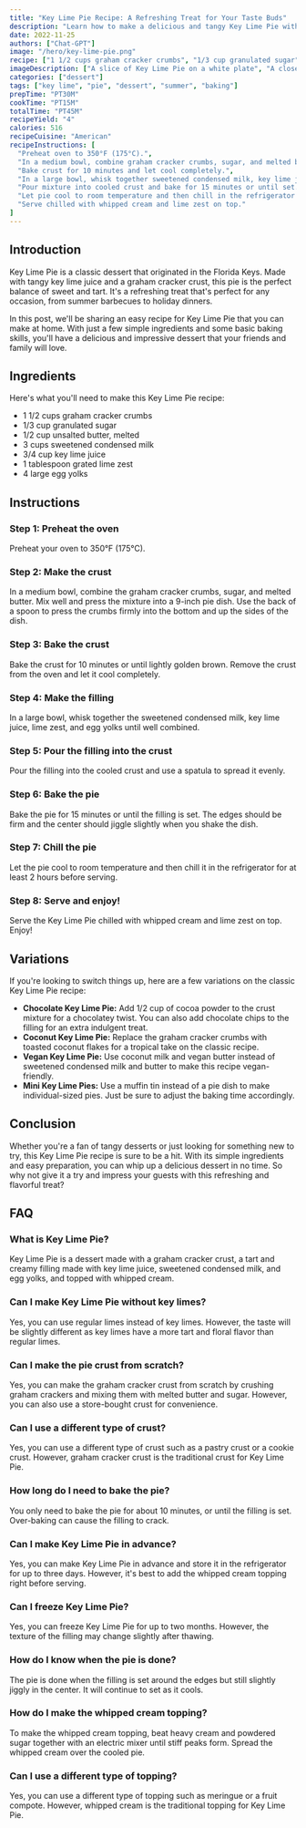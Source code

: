 ```yaml
---
title: "Key Lime Pie Recipe: A Refreshing Treat for Your Taste Buds"
description: "Learn how to make a delicious and tangy Key Lime Pie with this easy recipe. Perfect for any occasion, this dessert is sure to be a crowd-pleaser!"
date: 2022-11-25
authors: ["Chat-GPT"]
image: "/hero/key-lime-pie.png"
recipe: ["1 1/2 cups graham cracker crumbs", "1/3 cup granulated sugar", "1/2 cup unsalted butter, melted", "3 cups sweetened condensed milk", "3/4 cup key lime juice", "1 tablespoon grated lime zest", "4 large egg yolks"]
imageDescription: ["A slice of Key Lime Pie on a white plate", "A close-up of the pie filling", "A slice of pie with whipped cream and lime zest on top", "A full pie on a cake stand"]
categories: ["dessert"]
tags: ["key lime", "pie", "dessert", "summer", "baking"]
prepTime: "PT30M"
cookTime: "PT15M"
totalTime: "PT45M"
recipeYield: "4"
calories: 516
recipeCuisine: "American"
recipeInstructions: [
  "Preheat oven to 350°F (175°C).",
  "In a medium bowl, combine graham cracker crumbs, sugar, and melted butter. Mix well and press mixture into a 9-inch pie dish.",
  "Bake crust for 10 minutes and let cool completely.",
  "In a large bowl, whisk together sweetened condensed milk, key lime juice, lime zest, and egg yolks until well combined.",
  "Pour mixture into cooled crust and bake for 15 minutes or until set.",
  "Let pie cool to room temperature and then chill in the refrigerator for at least 2 hours.",
  "Serve chilled with whipped cream and lime zest on top."
]
---
```


## Introduction

Key Lime Pie is a classic dessert that originated in the Florida Keys. Made with tangy key lime juice and a graham cracker crust, this pie is the perfect balance of sweet and tart. It's a refreshing treat that's perfect for any occasion, from summer barbecues to holiday dinners.

In this post, we'll be sharing an easy recipe for Key Lime Pie that you can make at home. With just a few simple ingredients and some basic baking skills, you'll have a delicious and impressive dessert that your friends and family will love.

## Ingredients

Here's what you'll need to make this Key Lime Pie recipe:

- 1 1/2 cups graham cracker crumbs
- 1/3 cup granulated sugar
- 1/2 cup unsalted butter, melted
- 3 cups sweetened condensed milk
- 3/4 cup key lime juice
- 1 tablespoon grated lime zest
- 4 large egg yolks

## Instructions

### Step 1: Preheat the oven

Preheat your oven to 350°F (175°C).

### Step 2: Make the crust

In a medium bowl, combine the graham cracker crumbs, sugar, and melted butter. Mix well and press the mixture into a 9-inch pie dish. Use the back of a spoon to press the crumbs firmly into the bottom and up the sides of the dish.

### Step 3: Bake the crust

Bake the crust for 10 minutes or until lightly golden brown. Remove the crust from the oven and let it cool completely.

### Step 4: Make the filling

In a large bowl, whisk together the sweetened condensed milk, key lime juice, lime zest, and egg yolks until well combined.

### Step 5: Pour the filling into the crust

Pour the filling into the cooled crust and use a spatula to spread it evenly.

### Step 6: Bake the pie

Bake the pie for 15 minutes or until the filling is set. The edges should be firm and the center should jiggle slightly when you shake the dish.

### Step 7: Chill the pie

Let the pie cool to room temperature and then chill it in the refrigerator for at least 2 hours before serving.

### Step 8: Serve and enjoy!

Serve the Key Lime Pie chilled with whipped cream and lime zest on top. Enjoy!

## Variations

If you're looking to switch things up, here are a few variations on the classic Key Lime Pie recipe:

- **Chocolate Key Lime Pie:** Add 1/2 cup of cocoa powder to the crust mixture for a chocolatey twist. You can also add chocolate chips to the filling for an extra indulgent treat.
- **Coconut Key Lime Pie:** Replace the graham cracker crumbs with toasted coconut flakes for a tropical take on the classic recipe.
- **Vegan Key Lime Pie:** Use coconut milk and vegan butter instead of sweetened condensed milk and butter to make this recipe vegan-friendly.
- **Mini Key Lime Pies:** Use a muffin tin instead of a pie dish to make individual-sized pies. Just be sure to adjust the baking time accordingly.

## Conclusion

Whether you're a fan of tangy desserts or just looking for something new to try, this Key Lime Pie recipe is sure to be a hit. With its simple ingredients and easy preparation, you can whip up a delicious dessert in no time. So why not give it a try and impress your guests with this refreshing and flavorful treat?

## FAQ

### What is Key Lime Pie?

Key Lime Pie is a dessert made with a graham cracker crust, a tart and creamy filling made with key lime juice, sweetened condensed milk, and egg yolks, and topped with whipped cream.

### Can I make Key Lime Pie without key limes?

Yes, you can use regular limes instead of key limes. However, the taste will be slightly different as key limes have a more tart and floral flavor than regular limes.

### Can I make the pie crust from scratch?

Yes, you can make the graham cracker crust from scratch by crushing graham crackers and mixing them with melted butter and sugar. However, you can also use a store-bought crust for convenience.

### Can I use a different type of crust?

Yes, you can use a different type of crust such as a pastry crust or a cookie crust. However, graham cracker crust is the traditional crust for Key Lime Pie.

### How long do I need to bake the pie?

You only need to bake the pie for about 10 minutes, or until the filling is set. Over-baking can cause the filling to crack.

### Can I make Key Lime Pie in advance?

Yes, you can make Key Lime Pie in advance and store it in the refrigerator for up to three days. However, it's best to add the whipped cream topping right before serving.

### Can I freeze Key Lime Pie?

Yes, you can freeze Key Lime Pie for up to two months. However, the texture of the filling may change slightly after thawing.

### How do I know when the pie is done?

The pie is done when the filling is set around the edges but still slightly jiggly in the center. It will continue to set as it cools.

### How do I make the whipped cream topping?

To make the whipped cream topping, beat heavy cream and powdered sugar together with an electric mixer until stiff peaks form. Spread the whipped cream over the cooled pie.

### Can I use a different type of topping?

Yes, you can use a different type of topping such as meringue or a fruit compote. However, whipped cream is the traditional topping for Key Lime Pie.